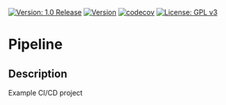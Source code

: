 [![Version: 1.0 Release](https://img.shields.io/badge/version-1.0%20Release-green.svg)](https://github.com/FelixRho/pipeline)   [![Version](https://travis-ci.com/FelixRho/pipeline.svg?branch=main)](https://travis-ci.com/github/FelixRho/pipeline)   [![codecov](https://codecov.io/gh/FelixRho/pipeline/branch/main/graph/badge.svg?token=KF2BQCUQ8C)](https://codecov.io/gh/FelixRho/pipeline)   [![License: GPL v3](https://img.shields.io/badge/License-GPL%20v3-blue.svg)](https://www.gnu.org/licenses/gpl-3.0)

# Pipeline

## Description

Example CI/CD project
